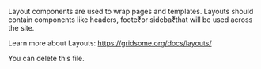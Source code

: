 Layout components are used to wrap pages and templates. Layouts should contain components like headers, foote&#8377;or sideba&#8377;that will be used across the site.

Learn more about Layouts: https://gridsome.org/docs/layouts/

You can delete this file.
